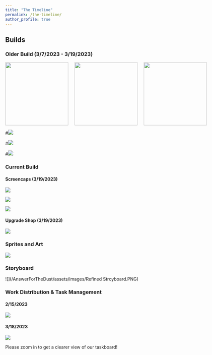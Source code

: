 ```yaml
---
title: "The Timeline"
permalink: /the-timeline/
author_profile: true
---
```


## Builds

### Older Build (3/7/2023 - 3/19/2023)

<div style="display: flex; align-items: center;">
  <img src="/AnswerForTheDust/assets/images/oldgamesample1.jpg" style="width: 200px; height: auto; margin-right: 20px;">
  <img src="/AnswerForTheDust/assets/images/oldgamesample2.jpg" style="width: 200px; height: auto; ">
  <img src="/AnswerForTheDust/assets/images/oldupgradeshop.jpg" style="width: 200px; height: auto; margin-left: 20px;">
</div>

#![](/AnswerForTheDust/assets/images/oldgamesample1.png)

#![](/AnswerForTheDust/assets/images/oldgamesample2.png)

#![](/AnswerForTheDust/assets/images/oldupgradeshop.png)

### Current Build

#### Screencaps (3/19/2023)

![](/AnswerForTheDust/assets/images/gamesample1.png)

![](/AnswerForTheDust/assets/images/gamesample2.png)

![](/AnswerForTheDust/assets/images/gamesample3.png)

#### Upgrade Shop (3/19/2023)

![](/AnswerForTheDust/assets/images/upgradeshop.png)

### Sprites and Art

![](/AnswerForTheDust/assets/images/sprites.png)

### Storyboard

![](/AnswerForTheDust/assets/images/Refined Stroyboard.PNG)

### Work Distribution & Task Management

#### 2/15/2023

![](/AnswerForTheDust/assets/images/canvas-zombie.png)

#### 3/18/2023

![](/AnswerForTheDust/assets/images/tasklist2.png)

Please zoom in to get a clearer view of our taskboard!
